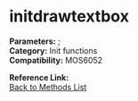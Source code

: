 # initdrawtextbox

**Parameters:** ;  
**Category:** Init functions  
**Compatibility:** MOS6052  

**Reference Link:**  
[Back to Methods List](../../SUMMARY.md)
